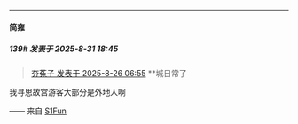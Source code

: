 ﻿
*****

####  简雍  
##### 139#       发表于 2025-8-31 18:45

<blockquote><a href="httphttps://stage1st.com/2b/forum.php?mod=redirect&amp;goto=findpost&amp;pid=68321862&amp;ptid=2260123" target="_blank">夯菟子 发表于 2025-8-26 06:55</a>
**城日常了</blockquote>
我寻思故宫游客大部分是外地人啊

—— 来自 [S1Fun](https://s1fun.koalcat.com)

